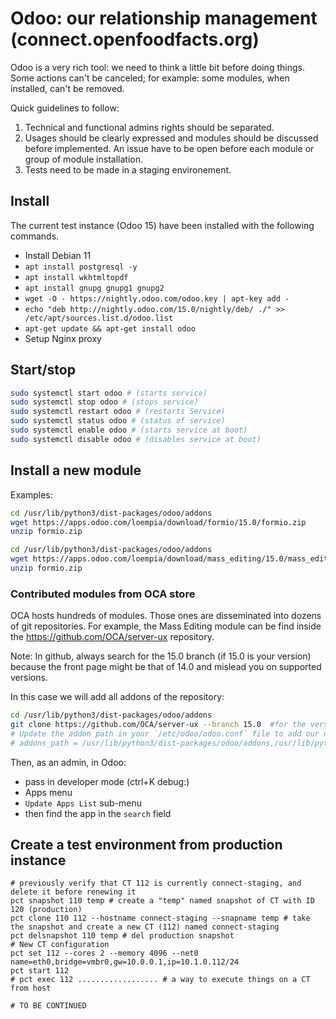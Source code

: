# Odoo: our relationship management (connect.openfoodfacts.org)

Odoo is a very rich tool: we need to think a little bit before doing things.
Some actions can't be canceled; for example: some modules, when installed, can't be removed.
 
Quick guidelines to follow:
1. Technical and functional admins rights should be separated.
2. Usages should be clearly expressed and modules should be discussed before implemented. An issue have to be open before each module or group of module installation.
3. Tests need to be made in a staging environement.


## Install

The current test instance (Odoo 15) have been installed with the following commands.

* Install Debian 11
* `apt install postgresql -y`
* `apt install wkhtmltopdf`
* `apt install gnupg gnupg1 gnupg2`
* `wget -O - https://nightly.odoo.com/odoo.key | apt-key add -`
* `echo "deb http://nightly.odoo.com/15.0/nightly/deb/ ./" >> /etc/apt/sources.list.d/odoo.list`
* `apt-get update && apt-get install odoo`
* Setup Nginx proxy

## Start/stop

```bash
sudo systemctl start odoo # (starts service)
sudo systemctl stop odoo # (stops service)
sudo systemctl restart odoo # (restarts Service)
sudo systemctl status odoo # (status of service)
sudo systemctl enable odoo # (starts service at boot)
sudo systemctl disable odoo # (disables service at boot)
```

## Install a new module

Examples:
```bash
cd /usr/lib/python3/dist-packages/odoo/addons
wget https://apps.odoo.com/loempia/download/formio/15.0/formio.zip
unzip formio.zip
```

```bash
cd /usr/lib/python3/dist-packages/odoo/addons
wget https://apps.odoo.com/loempia/download/mass_editing/15.0/mass_editing.zip
unzip formio.zip
```

### Contributed modules from OCA store

OCA hosts hundreds of modules. Those ones are disseminated into dozens of git repositories. For example, the Mass Editing module can be find inside the https://github.com/OCA/server-ux repository.

Note: In github, always search for the 15.0 branch
(if 15.0 is your version) because the front page might be that of 14.0
and mislead you on supported versions.

In this case we will add all addons of the repository:

```bash
cd /usr/lib/python3/dist-packages/odoo/addons
git clone https://github.com/OCA/server-ux --branch 15.0  #for the version 15.0: adapt according to desired version
# Update the addon path in your `/etc/odoo/odoo.conf` file to add our new directory
# addons_path = /usr/lib/python3/dist-packages/odoo/addons,/usr/lib/python3/dist-packages/odoo/addons/server-ux
```


Then, as an admin, in Odoo:
* pass in developer mode (ctrl+K debug:)
* Apps menu
* `Update Apps List` sub-menu
* then find the app in the `search` field

## Create a test environment from production instance

```shell
# previously verify that CT 112 is currently connect-staging, and delete it before renewing it
pct snapshot 110 temp # create a "temp" named snapshot of CT with ID 120 (production)
pct clone 110 112 --hostname connect-staging --snapname temp # take the snapshot and create a new CT (112) named connect-staging
pct delsnapshot 110 temp # del production snapshot
# New CT configuration
pct set 112 --cores 2 --memory 4096 --net0 name=eth0,bridge=vmbr0,gw=10.0.0.1,ip=10.1.0.112/24
pct start 112
# pct exec 112 .................. # a way to execute things on a CT from host

# TO BE CONTINUED
```

